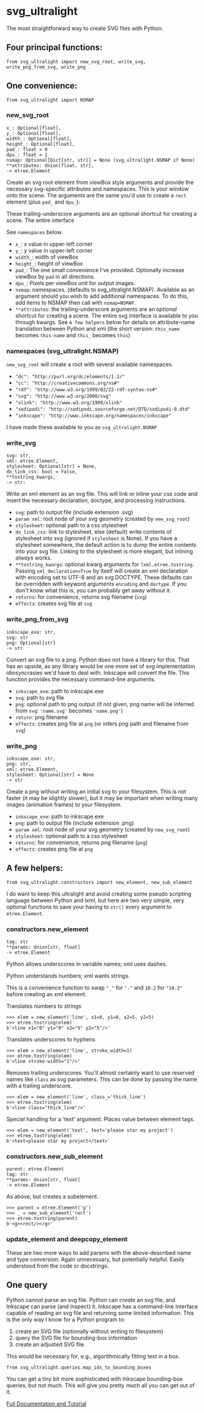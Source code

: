 # svg_ultralight 

The most straightforward way to create SVG files with Python.

## Four principal functions:

    from svg_ultralight import new_svg_root, write_svg, write_png_from_svg, write_png
    
## One convenience:

    from svg_ultralight import NSMAP
    
### new_svg_root
    x_: Optional[float],
    y_: Optional[float],
    width_: Optional[float],
    height_: Optional[float],
    pad_: float = 0
    dpu_: float = 1
    nsmap: Optional[Dict[str, str]] = None (svg_ultralight.NSMAP if None)
    **attributes: Union[float, str],
    -> etree.Element

Create an svg root element from viewBox style arguments and provide the necessary svg-specific attributes and
namespaces. This is your window onto the scene. The arguments are the same you'd use to create a `rect` element (plus `pad_` and `dpu_`):

These trailing-underscore arguments are an optional shortcut for creating a scene.  The entire interface 

See `namespaces` below.

* `x_`: x value in upper-left corner
* `y_`: y value in upper-left corner
* `width_`: width of viewBox
* `height_`: height of viewBox
* `pad_`: The one small convenience I've provided. Optionally increase viewBox by `pad` in all directions.
* `dpu_`: Pixels per viewBox unit for output images.
* `nsmap`: namespaces. (defaults to svg_ultralight.NSMAP). Available as an argument should you wish to add additional
namespaces. To do this, add items to NSMAP then call with `nsmap=NSMAP`.
* `**attributes`: the trailing-underscore arguments are an *optional* shortcut for creating a scene. The entire svg
interface is available to you through kwargs. See `A few helpers` below for details on attribute-name translation
between Python and xml (the short version: `this_name` becomes `this-name` and `this_` becomes `this`)

### namespaces (svg_ultralight.NSMAP)

`new_svg_root` will create a root with several available namespaces.

* `"dc": "http://purl.org/dc/elements/1.1/"`
* `"cc": "http://creativecommons.org/ns#"`
* `"rdf": "http://www.w3.org/1999/02/22-rdf-syntax-ns#"`
* `"svg": "http://www.w3.org/2000/svg"`
* `"xlink": "http://www.w3.org/1999/xlink"`
* `"sodipodi": "http://sodipodi.sourceforge.net/DTD/sodipodi-0.dtd"`
* `"inkscape": "http://www.inkscape.org/namespaces/inkscape"`

I have made these available to you as `svg_ultralight.NSMAP`

### write_svg
    svg: str,
    xml: etree.Element,
    stylesheet: Optional[str] = None,
    do_link_css: bool = False,
    **tostring_kwargs,
    -> str:

Write an xml element as an svg file. This will link or inline your css code and insert the necessary declaration, doctype, and processing instructions.

* `svg`: path to output file (include extension .svg)
* `param xml`: root node of your svg geometry (created by `new_svg_root`)
* `stylesheet`: optional path to a css stylesheet
* `do_link_css`: link to stylesheet, else (default) write contents of stylesheet into svg (ignored if `stylesheet` is None). If you have a stylesheet somewhere, the default action is to dump the entire contents into your svg file. Linking to the stylesheet is more elegant, but inlining *always* works.
* `**tostring_kwargs`: optional kwarg arguments for `lxml.etree.tostring`. Passing `xml_declaration=True` by itself will create an xml declaration with encoding set to UTF-8 and an svg DOCTYPE. These defaults can be overridden with keyword arguments `encoding` and `doctype`. If you don't know what this is, you can probably get away without it.
* `returns`: for convenience, returns svg filename (`svg`)
* `effects`: creates svg file at `svg`

### write_png_from_svg

    inkscape_exe: str,
    svg: str
    png: Optional[str]
    -> str
    
Convert an svg file to a png. Python does not have a library for this. That has an upside, as any library would be one more set of svg implementation idiosyncrasies we'd have to deal with. Inkscape will convert the file. This function provides the necessary command-line arguments.

* `inkscape_exe`: path to inkscape.exe
* `svg`: path to svg file
* `png`: optional path to png output (if not given, png name will be inferred from `svg`: `'name.svg'` becomes `'name.png'`)
* `return`: png filename
* `effects`: creates png file at `png` (or infers png path and filename from `svg`)

### write_png

    inkscape_exe: str,
    png: str,
    xml: etree.Element,
    stylesheet: Optional[str] = None
    -> str
    
Create a png without writing an initial svg to your filesystem. This is not faster (it may be slightly slower), but it may be important when writing many images (animation frames) to your filesystem.
    
* `inkscape_exe`: path to inkscape.exe
* `png`: path to output file (include extension .png)
* `param xml`: root node of your svg geometry (created by `new_svg_root`)
* `stylesheet`: optional path to a css stylesheet
* `returns`: for convenience, returns png filename (`png`)
* `effects`: creates png file at `png`

## A few helpers:

    from svg_ultralight.constructors import new_element, new_sub_element

I do want to keep this ultralight and avoid creating some pseudo scripting language between Python and lxml, but here are two very simple, very optional functions to save your having to `str()` every argument to `etree.Element`.

### constructors.new_element

    tag: str
    **params: Union[str, float]
    -> etree.Element
    
Python allows underscores in variable names; xml uses dashes.

Python understands numbers; xml wants strings.

This is a convenience function to swap `"_"` for `"-"` and `10.2` for `"10.2"` before creating an xml element.

Translates numbers to strings

    >>> elem = new_element('line', x1=0, y1=0, x2=5, y2=5)
    >>> etree.tostring(elem)
    b'<line x1="0" y1="0" x2="5" y2="5"/>'

Translates underscores to hyphens

    >>> elem = new_element('line', stroke_width=1)
    >>> etree.tostring(elem)
    b'<line stroke-width="1"/>'
    
Removes trailing underscores. You'll almost certainly want to use reserved names like ``class`` as svg parameters. This
can be done by passing the name with a trailing underscore.

    >>> elem = new_element('line', class_='thick_line')
    >>> etree.tostring(elem)
    b'<line class="thick_line"/>'

Special handling for a 'text' argument. Places value between element tags.

    >>> elem = new_element('text', text='please star my project')
    >>> etree.tostring(elem)
    b'<text>please star my project</text>'

### constructors.new_sub_element

    parent: etree.Element
    tag: str
    **params: Union[str, float]
    -> etree.Element
    
As above, but creates a subelement.

    >>> parent = etree.Element('g')
    >>> _ = new_sub_element('rect')
    >>> etree.tostring(parent)
    b'<g><rect/></g>'
    
### update_element and deepcopy_element

These are two more ways to add params with the above-described name and type conversion. Again unnecessary, but
potentially helpful. Easily understood from the code or docstrings.
    
## One query

Python cannot parse an svg file. Python can *create* an svg file, and Inkscape can parse (and inspect) it. Inkscape has
a command-line interface capable of reading an svg file and returning some limited information. This is the only way I
know for a Python program to:

1. create an SVG file (optionally without writing to filesystem)
2. query the SVG file for bounding-box information
3. create an adjusted SVG file.

This would be necessary for, e.g., algorithmically fitting text in a box.

    from svg_ultralight.queries.map_ids_to_bounding_boxes

You can get a tiny bit more sophisticated with Inkscape bounding-box queries, but not much. This will give you pretty
much all you can get out of it.

[Full Documentation and Tutorial](https://shayallenhill.com/svg-with-css-in-python/)

